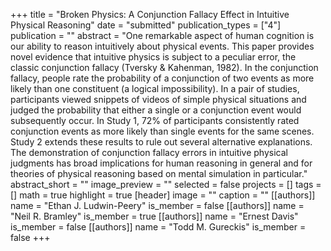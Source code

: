 +++
title = "Broken Physics: A Conjunction Fallacy Effect in Intuitive Physical Reasoning"
date = "submitted"
publication_types = ["4"]
publication = ""
abstract = "One remarkable aspect of human cognition is our ability to reason intuitively about physical events. This paper provides novel evidence that intuitive physics is subject to a peculiar error, the classic conjunction fallacy (Tversky & Kahenman, 1982). In the conjunction fallacy, people rate the probability of a conjunction of two events as more likely than one constituent (a logical impossibility). In a pair of studies, participants viewed snippets of videos of simple physical situations and judged the probability that either a single or a conjunction event would subsequently occur. In Study 1, 72% of participants consistently rated conjunction events as more likely than single events for the same scenes. Study 2 extends these results to rule out several alternative explanations. The demonstration of conjunction fallacy errors in intuitive physical judgments has broad implications for human reasoning in general and for theories of physical reasoning based on mental simulation in particular."
abstract_short = ""
image_preview = ""
selected = false
projects = []
tags = []
math = true
highlight = true
[header]
image = ""
caption = ""
[[authors]]
	name = "Ethan J. Ludwin-Peery"
	is_member = false
[[authors]]
	name = "Neil R. Bramley"
	is_member = true
[[authors]]
	name = "Ernest Davis"
	is_member = false
[[authors]]
	name = "Todd M. Gureckis"
	is_member = false
+++

